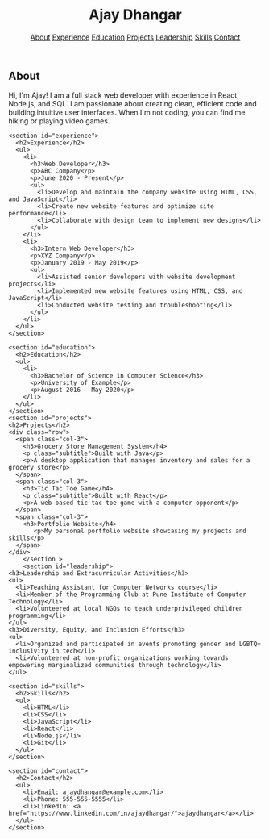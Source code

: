 <link rel="stylesheet" type="text/css" href="./style.css">

<header>
    <h1>Ajay Dhangar</h1>
    <nav>
      <a href="#about">About</a>
      <a href="#experience">Experience</a>
      <a href="#education">Education</a>
      <a href="#projects">Projects</a>
      <a href="#leadership">Leadership</a>
      <a href="#skills">Skills</a>
      <a href="#contact">Contact</a>
    </nav>
  </header>

  <main>
    <section id="about">
      <h2>About</h2>
      <p> Hi, I'm Ajay! I am a full stack web developer with experience in React,
        Node.js, and SQL. I am passionate about creating clean, efficient code
        and building intuitive user interfaces. When I'm not coding, you can
        find me hiking or playing video games.</p>
    </section>

    <section id="experience">
      <h2>Experience</h2>
      <ul>
        <li>
          <h3>Web Developer</h3>
          <p>ABC Company</p>
          <p>June 2020 - Present</p>
          <ul>
            <li>Develop and maintain the company website using HTML, CSS, and JavaScript</li>
            <li>Create new website features and optimize site performance</li>
            <li>Collaborate with design team to implement new designs</li>
          </ul>
        </li>
        <li>
          <h3>Intern Web Developer</h3>
          <p>XYZ Company</p>
          <p>January 2019 - May 2019</p>
          <ul>
            <li>Assisted senior developers with website development projects</li>
            <li>Implemented new website features using HTML, CSS, and JavaScript</li>
            <li>Conducted website testing and troubleshooting</li>
          </ul>
        </li>
      </ul>
    </section>

    <section id="education">
      <h2>Education</h2>
      <ul>
        <li>
          <h3>Bachelor of Science in Computer Science</h3>
          <p>University of Example</p>
          <p>August 2016 - May 2020</p>
        </li>
      </ul>
    </section>
    <section id="projects">
    <h2>Projects</h2>
    <div class="row">
      <span class="col-3">
        <h3>Grocery Store Management System</h4>
        <p class="subtitle">Built with Java</p>
        <p>A desktop application that manages inventory and sales for a grocery store</p>
      </span>
      <span class="col-3">
        <h3>Tic Tac Toe Game</h4>
        <p class="subtitle">Built with React</p>
        <p>A web-based tic tac toe game with a computer opponent</p>
      </span>
      <span class="col-3">
        <h3>Portfolio Website</h4>
           <p>My personal portfolio website showcasing my projects and skills</p>
      </span>
    </div>
        </section >
        <section id="leadership">
    <h3>Leadership and Extracurricular Activities</h3>
    <ul>
      <li>Teaching Assistant for Computer Networks course</li>
      <li>Member of the Programming Club at Pune Institute of Computer Technology</li>
      <li>Volunteered at local NGOs to teach underprivileged children programming</li>
    </ul>
    <h3>Diversity, Equity, and Inclusion Efforts</h3>
    <ul>
      <li>Organized and participated in events promoting gender and LGBTQ+ inclusivity in tech</li>
      <li>Volunteered at non-profit organizations working towards empowering marginalized communities through technology</li>
    </ul>
  
   </section>       
          
    <section id="skills">
      <h2>Skills</h2>
      <ul>
        <li>HTML</li>
        <li>CSS</li>
        <li>JavaScript</li>
        <li>React</li>
        <li>Node.js</li>
        <li>Git</li>
      </ul>
    </section>

    <section id="contact">
      <h2>Contact</h2>
      <ul>
        <li>Email: ajaydhangar@example.com</li>
        <li>Phone: 555-555-5555</li>
        <li>LinkedIn: <a href="https://www.linkedin.com/in/ajaydhangar/">ajaydhangar</a></li>
      </ul>
    </section>
  </main>

  <script src="./script.js"></script>
